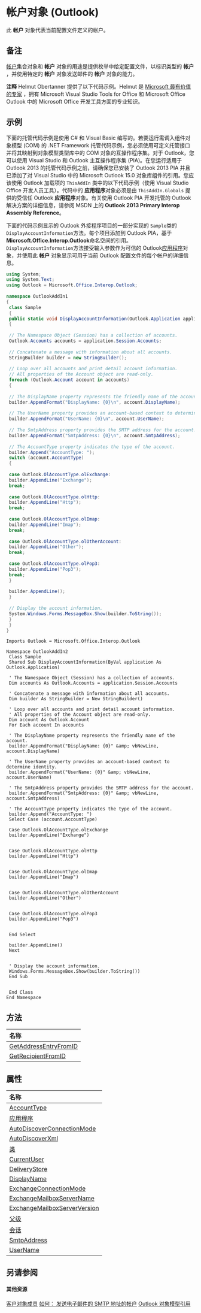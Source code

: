 
# 帐户对象 (Outlook)

此 **帐户** 对象代表当前配置文件定义的帐户。


## 备注

[帐户](2510b7d7-5062-8ea3-dda4-b544d2882a2b.md)集合对象和 **帐户** 对象的用途是提供枚举中给定配置文件，以标识类型的 **帐户** ，并使用特定的 **帐户** 对象发送邮件的 **帐户** 对象的能力。


 **注释**  Helmut Obertanner 提供了以下代码示例。Helmut 是 [Microsoft 最有价值的专家](https://mvp.microsoft.com/zh-cn/default.aspx) ，拥有 Microsoft Visual Studio Tools for Office 和 Microsoft Office Outlook 中的 Microsoft Office 开发工具方面的专业知识。


## 示例

下面的托管代码示例是使用 C# 和 Visual Basic 编写的。若要运行需调入组件对象模型 (COM) 的 .NET Framework 托管代码示例，您必须使用可定义托管接口并将其映射到对象模型类型库中的 COM 对象的互操作程序集。对于 Outlook，您可以使用 Visual Studio 和 Outlook 主互操作程序集 (PIA)。在您运行适用于 Outlook 2013 的托管代码示例之前，请确保您已安装了 Outlook 2013 PIA 并且已添加了对 Visual Studio 中的 Microsoft Outlook 15.0 对象库组件的引用。您应该使用 Outlook 加载项的  `ThisAddIn` 类中的以下代码示例（使用 Visual Studio Office 开发人员工具）。代码中的 **应用程序**对象必须是由  `ThisAddIn.Globals` 提供的受信任 Outlook **应用程序**对象。有关使用 Outlook PIA 开发托管的 Outlook 解决方案的详细信息，请参阅 MSDN 上的  **Outlook 2013 Primary Interop Assembly Reference**。

下面的代码示例显示的 Outlook 外接程序项目的一部分实现的 `Sample`类的 `DisplayAccountInformation`方法。每个项目添加到 Outlook PIA，基于 **Microsoft.Office.Interop.Outlook**命名空间的引用。 `DisplayAccountInformation`方法接受输入参数作为可信的 Outlook[应用程序](797003e7-ecd1-eccb-eaaf-32d6ddde8348.md)对象，并使用此 **帐户** 对象显示可用于当前 Outlook 配置文件的每个帐户的详细信息。




```C#
using System; 
using System.Text; 
using Outlook = Microsoft.Office.Interop.Outlook; 
 
namespace OutlookAddIn1 
{ 
 class Sample 
 { 
 public static void DisplayAccountInformation(Outlook.Application application) 
 { 
 
 // The Namespace Object (Session) has a collection of accounts. 
 Outlook.Accounts accounts = application.Session.Accounts; 
 
 // Concatenate a message with information about all accounts. 
 StringBuilder builder = new StringBuilder(); 
 
 // Loop over all accounts and print detail account information. 
 // All properties of the Account object are read-only. 
 foreach (Outlook.Account account in accounts) 
 { 
 
 // The DisplayName property represents the friendly name of the account. 
 builder.AppendFormat("DisplayName: {0}\n", account.DisplayName); 
 
 // The UserName property provides an account-based context to determine identity. 
 builder.AppendFormat("UserName: {0}\n", account.UserName); 
 
 // The SmtpAddress property provides the SMTP address for the account. 
 builder.AppendFormat("SmtpAddress: {0}\n", account.SmtpAddress); 
 
 // The AccountType property indicates the type of the account. 
 builder.Append("AccountType: "); 
 switch (account.AccountType) 
 { 
 
 case Outlook.OlAccountType.olExchange: 
 builder.AppendLine("Exchange"); 
 break; 
 
 case Outlook.OlAccountType.olHttp: 
 builder.AppendLine("Http"); 
 break; 
 
 case Outlook.OlAccountType.olImap: 
 builder.AppendLine("Imap"); 
 break; 
 
 case Outlook.OlAccountType.olOtherAccount: 
 builder.AppendLine("Other"); 
 break; 
 
 case Outlook.OlAccountType.olPop3: 
 builder.AppendLine("Pop3"); 
 break; 
 } 
 
 builder.AppendLine(); 
 } 
 
 // Display the account information. 
 System.Windows.Forms.MessageBox.Show(builder.ToString()); 
 } 
 } 
}
```




```VB.net
Imports Outlook = Microsoft.Office.Interop.Outlook 
 
Namespace OutlookAddIn2 
 Class Sample 
 Shared Sub DisplayAccountInformation(ByVal application As Outlook.Application) 
 
 ' The Namespace Object (Session) has a collection of accounts. 
 Dim accounts As Outlook.Accounts = application.Session.Accounts 
 
 ' Concatenate a message with information about all accounts. 
 Dim builder As StringBuilder = New StringBuilder() 
 
 ' Loop over all accounts and print detail account information. 
 ' All properties of the Account object are read-only. 
 Dim account As Outlook.Account 
 For Each account In accounts 
 
 ' The DisplayName property represents the friendly name of the account. 
 builder.AppendFormat("DisplayName: {0}" &amp; vbNewLine, account.DisplayName) 
 
 ' The UserName property provides an account-based context to determine identity. 
 builder.AppendFormat("UserName: {0}" &amp; vbNewLine, account.UserName) 
 
 ' The SmtpAddress property provides the SMTP address for the account. 
 builder.AppendFormat("SmtpAddress: {0}" &amp; vbNewLine, account.SmtpAddress) 
 
 ' The AccountType property indicates the type of the account. 
 builder.Append("AccountType: ") 
 Select Case (account.AccountType) 
 
 Case Outlook.OlAccountType.olExchange 
 builder.AppendLine("Exchange") 
 
 
 Case Outlook.OlAccountType.olHttp 
 builder.AppendLine("Http") 
 
 
 Case Outlook.OlAccountType.olImap 
 builder.AppendLine("Imap") 
 
 
 Case Outlook.OlAccountType.olOtherAccount 
 builder.AppendLine("Other") 
 
 
 Case Outlook.OlAccountType.olPop3 
 builder.AppendLine("Pop3") 
 
 
 End Select 
 
 builder.AppendLine() 
 Next 
 
 
 ' Display the account information. 
 Windows.Forms.MessageBox.Show(builder.ToString()) 
 End Sub 
 
 
 End Class 
End Namespace
```


## 方法



|**名称**|
|:-----|
|[GetAddressEntryFromID](5aa9c67e-579f-5519-ed38-c80009cf506b.md)|
|[GetRecipientFromID](7b97ce67-6015-ece6-de1b-6d4226be83aa.md)|

## 属性



|**名称**|
|:-----|
|[AccountType](7e59f240-512d-eb20-69b2-b88ee52a9d27.md)|
|[应用程序](47b2dd80-9b5f-6873-9d4a-c465641605da.md)|
|[AutoDiscoverConnectionMode](d9089143-caff-6e08-cc7d-f8659384d36e.md)|
|[AutoDiscoverXml](201c5aba-5cff-0934-a750-b4ac0cb30860.md)|
|[类](93add2b8-e71d-1d4f-f8e2-a5898d0242fc.md)|
|[CurrentUser](e17ab6a9-344e-b3bf-543c-07590c406a2b.md)|
|[DeliveryStore](181d52ff-7c48-af7b-dbec-3562f1c8801b.md)|
|[DisplayName](20fd9286-c7d9-3bb3-5b33-137313f1c8d5.md)|
|[ExchangeConnectionMode](40fee809-48ab-5788-819a-c61b6eb782a5.md)|
|[ExchangeMailboxServerName](f75354c9-3374-140f-63a6-ca04ce6101cb.md)|
|[ExchangeMailboxServerVersion](5bfd2c63-5a87-9225-a9a8-1771fc480f21.md)|
|[父级](86d6bc88-6357-97b7-71e4-3c51eae01d74.md)|
|[会话](92890235-402c-80c8-10b7-7339f153134e.md)|
|[SmtpAddress](443beb7a-0ada-8e86-69d7-63880033abca.md)|
|[UserName](3ab96240-b68c-e2f7-83b9-6d6663c4880d.md)|

## 另请参阅


#### 其他资源


[客户对象成员](37759c57-d1ec-775c-cbe6-75c8f314d196.md)
[如何︰ 发送电子邮件的 SMTP 地址的帐户](http://msdn.microsoft.com/library/5e5f707d-8771-bd5f-945b-58537732d99a%28Office.15%29.aspx)
[Outlook 对象模型引用](http://msdn.microsoft.com/library/73221b13-d8d8-99b8-3394-b95dbbfd5ddc%28Office.15%29.aspx)
